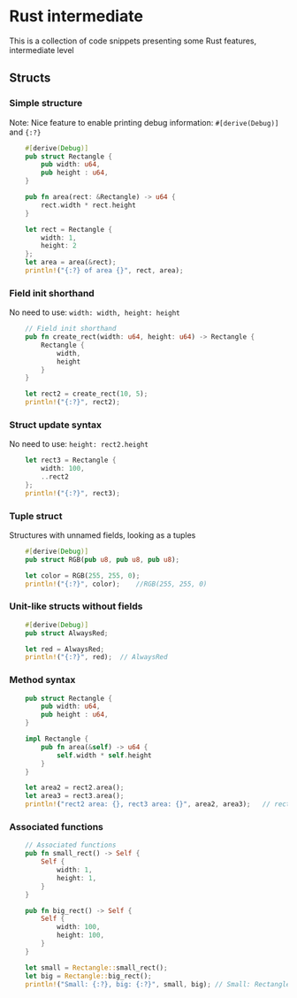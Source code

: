 # Rust intermediate

This is a collection of code snippets presenting some Rust features, intermediate level

## Structs

### Simple structure

Note: Nice feature to enable printing debug information: `#[derive(Debug)]` and `{:?}`

```rust
    #[derive(Debug)]
    pub struct Rectangle {
        pub width: u64,
        pub height : u64,
    }

    pub fn area(rect: &Rectangle) -> u64 {
        rect.width * rect.height
    }

    let rect = Rectangle {
        width: 1, 
        height: 2
    };
    let area = area(&rect);
    println!("{:?} of area {}", rect, area);
```

### Field init shorthand

No need to use: `width: width, height: height`

```rust
    // Field init shorthand
    pub fn create_rect(width: u64, height: u64) -> Rectangle {
        Rectangle {
            width,
            height
        }
    }

    let rect2 = create_rect(10, 5);
    println!("{:?}", rect2);
```

### Struct update syntax

No need to use: `height: rect2.height`

```rust
    let rect3 = Rectangle {
        width: 100,
        ..rect2
    };
    println!("{:?}", rect3);
```

### Tuple struct

Structures with unnamed fields, looking as a tuples

```rust
    #[derive(Debug)]
    pub struct RGB(pub u8, pub u8, pub u8);

    let color = RGB(255, 255, 0);
    println!("{:?}", color);    //RGB(255, 255, 0)
```

### Unit-like structs without fields
    
```rust
    #[derive(Debug)]
    pub struct AlwaysRed;

    let red = AlwaysRed;
    println!("{:?}", red);  // AlwaysRed
```

### Method syntax

```rust
    pub struct Rectangle {
        pub width: u64,
        pub height : u64,
    }

    impl Rectangle {
        pub fn area(&self) -> u64 {
            self.width * self.height
        }
    }

    let area2 = rect2.area();
    let area3 = rect3.area();
    println!("rect2 area: {}, rect3 area: {}", area2, area3);   // rect2 area: 50, rect3 area: 500
```

### Associated functions

```rust
    // Associated functions
    pub fn small_rect() -> Self {
        Self {
            width: 1,
            height: 1,
        }
    }

    pub fn big_rect() -> Self {
        Self {
            width: 100,
            height: 100,
        }
    }

    let small = Rectangle::small_rect();
    let big = Rectangle::big_rect();
    println!("Small: {:?}, big: {:?}", small, big); // Small: Rectangle { width: 1, height: 1 }, big: Rectangle { width: 100, height: 100 }
```